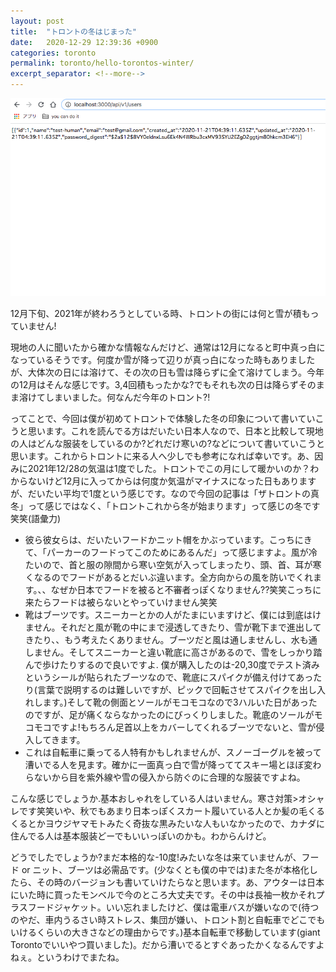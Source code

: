```yaml
---
layout: post
title:  "トロントの冬はじまった"
date:   2020-12-29 12:39:36 +0900
categories: toronto
permalink: toronto/hello-torontos-winter/
excerpt_separator: <!--more-->
---
```


![image here](/assets/img/a.png)
<!--more-->

12月下旬、2021年が終わろうとしている時、トロントの街には何と雪が積もっていません!

現地の人に聞いたから確かな情報なんだけど、通常は12月になると町中真っ白になっているそうです。何度か雪が降って辺りが真っ白になった時もありましたが、大体次の日には溶けて、その次の日も雪は降らずに全て溶けてしまう。今年の12月はそんな感じです。3,4回積もったかな?でもそれも次の日は降らずそのまま溶けてしまいました。何なんだ今年のトロント?!

ってことで、今回は僕が初めてトロントで体験した冬の印象について書いていこうと思います。これを読んでる方はだいたい日本人なので、日本と比較して現地の人はどんな服装をしているのか?どれだけ寒いの?などについて書いていこうと思います。これからトロントに来る人へ少しでも参考になれば幸いです。あ、因みに2021年12/28の気温は1度でした。トロントでこの月にして暖かいのか？わからないけど12月に入ってからは何度か気温がマイナスになった日もありますが、だいたい平均で1度という感じです。なので今回の記事は「ザトロントの真冬」って感じではなく、「トロントこれから冬が始まります」って感じの冬です笑笑(語彙力)



- 彼ら彼女らは、だいたいフードかニット帽をかぶっています。こっちにきて、「パーカーのフードってこのためにあるんだ」って感じますよ。風が冷たいので、首と服の隙間から寒い空気が入ってしまったり、頭、首、耳が寒くなるのでフードがあるとだいぶ違います。全方向からの風を防いでくれます。、、なぜか日本でフードを被ると不審者っぽくなりません??笑笑こっちに来たらフードは被らないとやっていけません笑笑
- 靴はブーツです。スニーカーとかの人がたまにいますけど、僕には到底はけません。それだと風が靴の中にまで浸透してきたり、雪が靴下まで進出してきたり、、もう考えたくありません。ブーツだと風は通しませんし、水も通しません。そしてスニーカーと違い靴底に高さがあるので、雪をしっかり踏んで歩けたりするので良いですよ. 僕が購入したのは-20,30度でテスト済みというシールが貼られたブーツなので、靴底にスパイクが備え付けてあったり(言葉で説明するのは難しいですが、ピックで回転させてスパイクを出し入れします。)そして靴の側面とソールがモコモコなので3ハルいた日があったのですが、足が痛くならなかったのにびっくりしました。靴底のソールがモコモコですよ!もちろん足首以上をカバーしてくれるブーツでないと、雪が侵入してきます。
- これは自転車に乗ってる人特有かもしれませんが、スノーゴーグルを被って漕いでる人を見ます。確かに一面真っ白で雪が降っててスキー場とほぼ変わらないから目を紫外線や雪の侵入から防ぐのに合理的な服装ですよね。

こんな感じでしょうか.基本おしゃれをしている人はいません。寒さ対策>オシャレです笑笑いや、秋でもあまり日本っぽくスカート履いている人とか髪の毛くるくるとかヨウジヤマモトみたく奇抜な黒みたいな人もいなかったので、カナダに住んでる人は基本服装どーでもいいっぽいのかも。わからんけど。


どうでしたでしょうか?まだ本格的な-10度!みたいな冬は来ていませんが、フード or ニット、ブーツは必需品です。(少なくとも僕の中では)また冬が本格化したら、その時のバージョンも書いていけたらなと思います。あ、アウターは日本にいた時に買ったモンベルで今のところ大丈夫です。その中は長袖一枚かそれプラスフードジャケット。いい忘れましたけど、僕は電車バスが嫌いなので(待つのやだ、車内うるさい時ストレス、集団が嫌い、トロント割と自転車でどこでもいけるくらいの大きさなどの理由からです。)基本自転車で移動しています(giant Torontoでいいやつ買いました)。だから漕いでるとすぐあったかくなるんですよねぇ。というわけでまたね。

